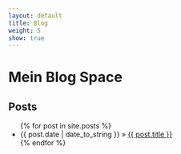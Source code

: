 ```yaml
---
layout: default
title: Blog
weight: 5
show: true
---
```

<h1>Mein Blog Space</h1>
<h2>Posts</h2>
<ul class="posts">{% for post in site.posts %}
<li>
  <span>
    {{ post.date | date_to_string }}
  </span>
  &raquo; <a href="{{ post.url }}">{{ post.title }}</a>
</li>
{% endfor %}</ul>